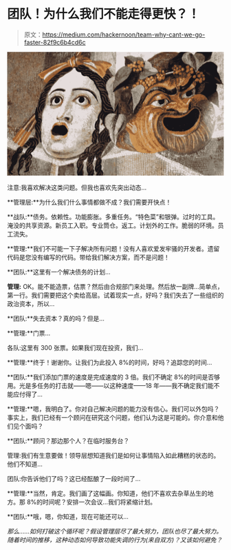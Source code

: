 # 团队！为什么我们不能走得更快？！

> 原文：<https://medium.com/hackernoon/team-why-cant-we-go-faster-82f9c6b4cd6c>

![](img/99239062859fd3e30321c0d50fb6df32.png)

注意:我喜欢解决这类问题。但我也喜欢先突出动态…

**管理层:**为什么我们什么事情都做不成？我们需要开快点！

**战队:**债务。依赖性。功能膨胀。多重任务。“特色菜”和银弹。过时的工具。淹没的共享资源。新员工入职。专业筒仓。返工。计划外的工作。脆弱的环境。员工流失。

**管理:**我们不可能一下子解决所有问题！没有人喜欢爱发牢骚的开发者。遗留代码是您没有编写的代码。带给我们解决方案，而不是问题！

**团队:**这里有一个解决债务的计划…

**管理:** OK。能不能造票，估票？然后由合规部门来处理。然后放一副牌…简单点，第一行。我们需要把这个卖给高层。试着现实一点，好吗？我们失去了一些组织的政治资本，所以…

**团队:**失去资本？真的吗？但是…

**管理:**门票…

各队:这里有 300 张票。如果我们现在投资，我们…

**管理:**终于！谢谢你。让我们为此投入 8%的时间，好吗？追踪您的时间…

**团队:**我们添加门票的速度是完成速度的 3 倍。我们不确定 8%的时间是否够用。光是多任务的打击就——嗯——以这种速度——18 年——我不确定我们能不能应付得了…

**管理:**嗯，我明白了。你对自己解决问题的能力没有信心。我们可以外包吗？事实上，我们已经有一个顾问在研究这个问题，他们认为这是可能的。你介意和他们见个面吗？

**团队:**顾问？那边那个人？在临时服务台？

管理:我们有生意要做！领导层想知道我们是如何让事情陷入如此糟糕的状态的。他们不知道…

团队:你告诉他们了吗？这已经酝酿了一段时间了…

**管理:**当然，肯定。我们画了这幅画。你知道，他们不喜欢去杂草丛生的地方。那 8%的时间呢？安排一次会议…我们将紧缩计划。

**团队:**哦，嗯，你知道，现在可能还可以…

*那么……如何打破这个循环呢？假设管理层尽了最大努力，团队也尽了最大努力。随着时间的推移，这种动态如何导致功能失调的行为(来自双方)？又该如何避免？*